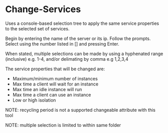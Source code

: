 # Change-Services

Uses a console-based selection tree to apply the same service properties to the selected set of services.

Begin by entering the name of the server or its ip. Follow the prompts. Select using the number listed in [] and pressing Enter.

When stated, multiple selections can be made by using a hyphenated range (inclusive) e.g. 1-4, and/or delimating by comma e.g 1,2,3,4

The service properties that will be changed are:

* Maximum/minimum number of instances
* Max time a client will wait for an instance
* Max time an idle instance will run
* Max time a client can use an instance
* Low or high isolation

NOTE: recycling period is not a supported changeable attribute with this tool

NOTE: multiple selection is limited to within same folder

